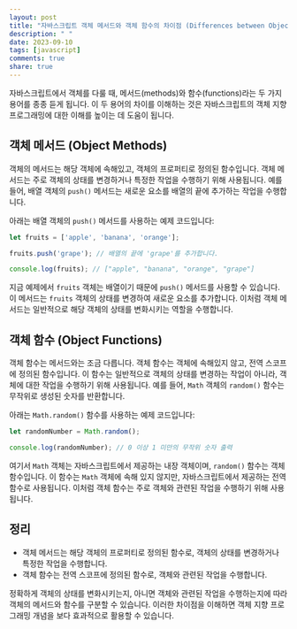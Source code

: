 ```yaml
---
layout: post
title: "자바스크립트 객체 메서드와 객체 함수의 차이점 (Differences between Object Methods and Object Functions)"
description: " "
date: 2023-09-10
tags: [javascript]
comments: true
share: true
---
```


자바스크립트에서 객체를 다룰 때, 메서드(methods)와 함수(functions)라는 두 가지 용어를 종종 듣게 됩니다. 이 두 용어의 차이를 이해하는 것은 자바스크립트의 객체 지향 프로그래밍에 대한 이해를 높이는 데 도움이 됩니다.

## 객체 메서드 (Object Methods)

객체의 메서드는 해당 객체에 속해있고, 객체의 프로퍼티로 정의된 함수입니다. 객체 메서드는 주로 객체의 상태를 변경하거나 특정한 작업을 수행하기 위해 사용됩니다. 예를 들어, 배열 객체의 `push()` 메서드는 새로운 요소를 배열의 끝에 추가하는 작업을 수행합니다.

아래는 배열 객체의 `push()` 메서드를 사용하는 예제 코드입니다:

```javascript
let fruits = ['apple', 'banana', 'orange'];

fruits.push('grape'); // 배열의 끝에 'grape'를 추가합니다.

console.log(fruits); // ["apple", "banana", "orange", "grape"]
```

지금 예제에서 `fruits` 객체는 배열이기 때문에 `push()` 메서드를 사용할 수 있습니다. 이 메서드는 `fruits` 객체의 상태를 변경하여 새로운 요소를 추가합니다. 이처럼 객체 메서드는 일반적으로 해당 객체의 상태를 변화시키는 역할을 수행합니다.

## 객체 함수 (Object Functions)

객체 함수는 메서드와는 조금 다릅니다. 객체 함수는 객체에 속해있지 않고, 전역 스코프에 정의된 함수입니다. 이 함수는 일반적으로 객체의 상태를 변경하는 작업이 아니라, 객체에 대한 작업을 수행하기 위해 사용됩니다. 예를 들어, `Math` 객체의 `random()` 함수는 무작위로 생성된 숫자를 반환합니다.

아래는 `Math.random()` 함수를 사용하는 예제 코드입니다:

```javascript
let randomNumber = Math.random();

console.log(randomNumber); // 0 이상 1 미만의 무작위 숫자 출력
```

여기서 `Math` 객체는 자바스크립트에서 제공하는 내장 객체이며, `random()` 함수는 객체 함수입니다. 이 함수는 `Math` 객체에 속해 있지 않지만, 자바스크립트에서 제공하는 전역 함수로 사용됩니다. 이처럼 객체 함수는 주로 객체와 관련된 작업을 수행하기 위해 사용됩니다.

## 정리

- 객체 메서드는 해당 객체의 프로퍼티로 정의된 함수로, 객체의 상태를 변경하거나 특정한 작업을 수행합니다.
- 객체 함수는 전역 스코프에 정의된 함수로, 객체와 관련된 작업을 수행합니다.

정확하게 객체의 상태를 변화시키는지, 아니면 객체와 관련된 작업을 수행하는지에 따라 객체의 메서드와 함수를 구분할 수 있습니다. 이러한 차이점을 이해하면 객체 지향 프로그래밍 개념을 보다 효과적으로 활용할 수 있습니다.
